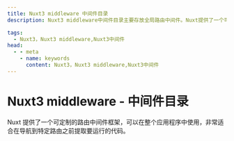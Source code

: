 ```yaml
---
title: Nuxt3 middleware 中间件目录
description: Nuxt3 middleware中间件目录主要存放全局路由中间件。Nuxt提供了一个可定制的路由中间件框架，可以在整个应用程序中使用，非常适合在导航到特定路由之前提取要运行的代码。

tags: 
  - Nuxt3，Nuxt3 middleware,Nuxt3中间件
head:
  - - meta
    - name: keywords
      content: Nuxt3，Nuxt3 middleware,Nuxt3中间件
---
```


# Nuxt3 middleware - 中间件目录

Nuxt 提供了一个可定制的路由中间件框架，可以在整个应用程序中使用，非常适合在导航到特定路由之前提取要运行的代码。

